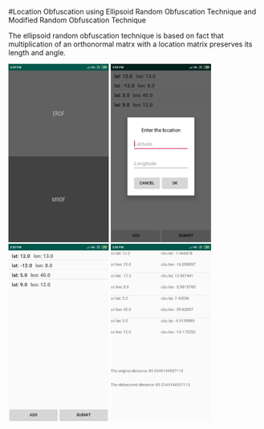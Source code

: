 #Location Obfuscation using Ellipsoid Random Obfuscation Technique and Modified Random Obfuscation Technique

The ellipsoid random obfuscation technique is based on fact that multiplication of an orthonormal matrx with a location matrix preserves its length and angle.

<img src = "/1.png" width = "200"> <img src = "/2.png" width = "200"> <img src = "/3.png" width = "200"> <img src = "/4.png" width = "200">
